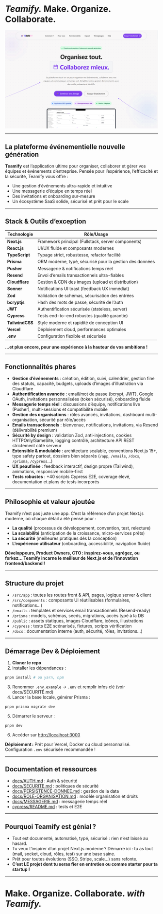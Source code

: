 # _Teamify._ Make. Organize. Collaborate.

![Teamify Landing page](/README.png)

---

## La plateforme événementielle nouvelle génération

**Teamify** est l’application ultime pour organiser, collaborer et gérer vos équipes et événements d’entreprise. Pensée pour l’expérience, l’efficacité et la sécurité, Teamify vous offre :

- Une gestion d’événements ultra-rapide et intuitive
- Une messagerie d’équipe en temps réel
- Des invitations et onboarding sur-mesure
- Un écosystème SaaS solide, sécurisé et prêt pour le scale

---

## Stack & Outils d’exception

| Technologie   | Rôle/Usage                                               |
|--------------|----------------------------------------------------------|
| **Next.js**  | Framework principal (Fullstack, server components)       |
| **React.js** | UI/UX fluide et composants modernes                      |
| **TypeScript**| Typage strict, robustesse, refactor facilité           |
| **Prisma**   | ORM moderne, typé, sécurisé pour la gestion des données |
| **Pusher**   | Messagerie & notifications temps réel                   |
| **Resend**   | Envoi d’emails transactionnels ultra-fiables            |
| **Cloudflare**| Gestion & CDN des images (upload et distribution)      |
| **Sonner**   | Notifications UI toast (feedback UX immédiat)           |
| **Zod**      | Validation de schémas, sécurisation des entrées         |
| **bcryptjs** | Hash des mots de passe, sécurité de l’auth              |
| **JWT**      | Authentification sécurisée (stateless, server)          |
| **Cypress**  | Tests end-to-end robustes (qualité garantie)            |
| **TailwindCSS** | Style moderne et rapidité de conception UI           |
| **Vercel**   | Déploiement cloud, performances optimales                |
| **.env**     | Configuration flexible et sécurisée                      |

**…et plus encore, pour une expérience à la hauteur de vos ambitions !**

---

## Fonctionnalités phares

- **Gestion d’événements** : création, édition, suivi, calendrier, gestion fine des statuts, capacité, budgets, uploads d’images d’illustration via Cloudflare
- **Authentification avancée** : email/mot de passe (bcrypt, JWT), Google OAuth, invitations personnalisées (token sécurisé), onboarding fluide
- **Messagerie temps réel** : discussions d’équipe, notifications live (Pusher), multi-sessions et compatibilité mobile
- **Gestion des organisations** : rôles avancés, invitations, dashboard multi-organisation, sécurité par rôle/accès
- **Emails transactionnels** : bienvenue, notifications, invitations, via Resend (délivrabilité premium)
- **Sécurité by design** : validation Zod, anti-injections, cookies HTTPOnly/SameSite, logging contrôlé, architecture API REST strictement côté serveur
- **Extensible & modulable** : architecture scalable, conventions Next.js 15+, type safety partout, dossiers bien séparés (`/app`, `/emails`, `/docs`, `/prisma`, `/cypress`…)
- **UX peaufinée** : feedback interactif, design propre (Tailwind), animations, responsive mobile-first
- **Tests robustes** : +40 scripts Cypress E2E, coverage élevé, documentation et plans de tests incorporés

---

## Philosophie et valeur ajoutée

Teamify n’est pas juste une app. C’est la référence d’un projet Next.js moderne, où chaque détail a été pensé pour :
- **La qualité** (processus de développement, convention, test, relecture)
- **La scalabilité** (anticipation de la croissance, micro-services prêts)
- **La sécurité** (meilleures pratiques dès la conception)
- **L’expérience utilisateur** (onboarding, accessibilité, navigation fluide)

**Développeurs, Product Owners, CTO : inspirez-vous, agrégez, ou forkez… Teamify incarne le meilleur de Next.js et de l’innovation frontend/backend !**

---

## Structure du projet
- `/src/app` : toutes les routes front & API, pages, logique server & client
- `/src/components` : composants UI réutilisables (formulaires, notifications…)
- `/emails` : templates et services email transactionnels (Resend-ready)
- `/prisma` : models, schémas, seeds, migrations, accès typé à la DB
- `/public` : assets statiques, images Cloudflare, icônes, illustrations
- `/cypress` : tests E2E scénarisés, fixtures, scripts vérification
- `/docs` : documentation interne (auth, sécurité, rôles, invitations...)

---

## Démarrage Dev & Déploiement

1. **Cloner le repo**
2. Installer les dépendances :
```bash
pnpm install # ou yarn, npm
```
3. Renommer `.env.example` → `.env` et remplir infos clé (voir docs/SÉCURITÉ.md)
4. Lancer la base locale, générer Prisma :
```bash
pnpm prisma migrate dev
```
5. Démarrer le serveur :
```bash
pnpm dev
```
6. Accéder sur [http://localhost:3000](http://localhost:3000)

**Déploiement :** Prêt pour Vercel, Docker ou cloud personnalisé. Configuration `.env` sécurisée recommandée !

---

## Documentation et ressources
- [docs/AUTH.md](docs/AUTH.md) : Auth & sécurité
- [docs/SECURITE.md](docs/SECURITE.md) : politiques de sécurité
- [docs/PERSISTENCE-DONNEE.md](docs/PERSISTENCE-DONNEE.md) : gestion de la data
- [docs/ROLE-ORGANISATION.md](docs/ROLE-ORGANISATION.md) : modèle organisation et droits
- [docs/MESSAGERIE.md](docs/MESSAGERIE.md) : messagerie temps réel
- [cypress/README.md](cypress/README.md) : tests et E2E

---

## Pourquoi Teamify est génial ?
- Tout est documenté, automatisé, typé, sécurisé : rien n’est laissé au hasard.
- Tu veux t’inspirer d’un projet Next.js moderne ? Démarre ici : tu as tout (mail, socket, cloud, rôles, test) sur une base saine.
- Prêt pour toutes évolutions (SSO, Stripe, scale…) sans refonte.
- **C’est LE projet dont tu seras fier en entretien ou comme starter pour ta startup !**

---

# Make. Organize. Collaborate. _with Teamify._
